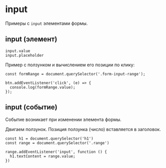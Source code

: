 # input
Примеры с `input` элементами формы.

## input (элемент)

    input.value
    input.placeholder

Пример с ползунком и вычислением его позиции по клику:

    const formRange = document.querySelector('.form-input-range');

    btn.addEventListener('click', (e) => {
      console.log(formRange.value);
    });

## input (событие)
Событие возникает при изменении элемента формы.

Двигаем ползунок. Позиция ползунка (число) вставляется в заголовок.

    const h1 = document.querySelector('h1')
    const range = document.querySelector('.range')

    range.addEventListener('input', function () {
      h1.textContent = range.value;
    })
